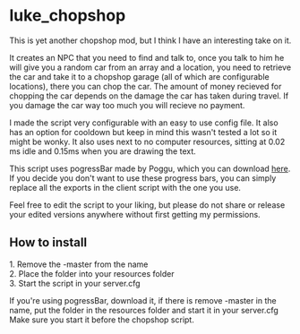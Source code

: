 # luke_chopshop
This is yet another chopshop mod, but I think I have an interesting take on it.

It creates an NPC that you need to find and talk to, once you talk to him he will give you a random car from an array and a location, you need to retrieve the car and take it to a chopshop garage (all of which are configurable locations), there you can chop the car. The amount of money recieved for chopping the car depends on the damage the car has taken during travel. If you damage the car way too much you will recieve no payment.

I made the script very configurable with an easy to use config file. It also has an option for cooldown but keep in mind this wasn't tested a lot so it might be wonky.
It also uses next to no computer resources, sitting at 0.02 ms idle and 0.15ms when you are drawing the text.

This script uses pogressBar made by Poggu, which you can download <a href='https://github.com/SWRP-PUBLIC/pogressBar'>here</a>.<br>
If you decide you don't want to use these progress bars, you can simply replace all the exports in the client script with the one you use.

Feel free to edit the script to your liking, but please do not share or release your edited versions anywhere without first getting my permissions.

<h2>How to install</h2>
1. Remove the -master from the name<br>
2. Place the folder into your resources folder<br>
3. Start the script in your server.cfg<br>

If you're using pogressBar, download it, if there is remove -master in the name, put the folder in the resources folder and start it in your server.cfg
Make sure you start it before the chopshop script.
